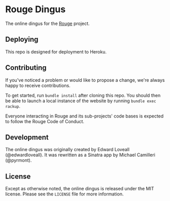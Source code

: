 # Rouge Dingus

The online dingus for the [Rouge](https://github.com/rouge-ruby/rouge) project.

## Deploying

This repo is designed for deployment to Heroku.

## Contributing

If you've noticed a problem or would like to propose a change, we're always
happy to receive contributions.

To get started, run `bundle install` after cloning this repo. You should then be
able to launch a local instance of the website by running `bundle exec rackup`.

Everyone interacting in Rouge and its sub-projects' code bases is expected to follow the Rouge Code of Conduct.

## Development

The online dingus was originally created by Edward Loveall (@edwardloveall). It
was rewritten as a Sinatra app by Michael Camilleri (@pyrmont).

## License

Except as otherwise noted, the online dingus is released under the MIT license.
Please see the `LICENSE` file for more information.
